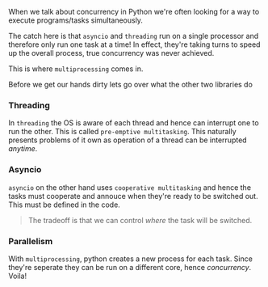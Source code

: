 When we talk about concurrency in Python we're often looking for a way to execute programs/tasks simultaneously. 

The catch here is that `asyncio` and `threading` run on a single processor and therefore only run one task at a time! In effect, they're taking turns to speed up the overall process, true concurrency was never achieved.

This is where `multiprocessing` comes in.

Before we get our hands dirty lets go over what the other two libraries do

### Threading

In `threading` the OS is aware of each thread and hence can interrupt one to run the other. This is called `pre-emptive multitasking`. This naturally presents problems of it own as operation of a thread can be interrupted *anytime*.

### Asyncio

`asyncio` on the other hand uses `cooperative multitasking` and hence the tasks must cooperate and annouce when they're ready to be switched out. This must be defined in the code.

> The tradeoff is that we can control *where* the task will be switched.

### Parallelism

With `multiprocessing`, python creates a new process for each task. Since they're seperate they can be run on a different core, hence *concurrency*. Voila!


